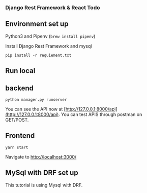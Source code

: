 ### Django Rest Framework & React Todo

## Environment set up
Python3 and Pipenv (`brew install pipenv`)

Install Django Rest Framework and mysql

`pip install -r requiement.txt`

## Run local

## backend

`python manager.py runserver`

You can see the API now at [http://127.0.0.1:8000/api](http://127.0.0.1:8000/api).
You can test APIS through postman on GET/POST.

## Frontend

`yarn start`

Navigate to [http://localhost:3000/](http://localhost:3000/)


## MySql with DRF set up
This tutorial is using Mysql with DRF.